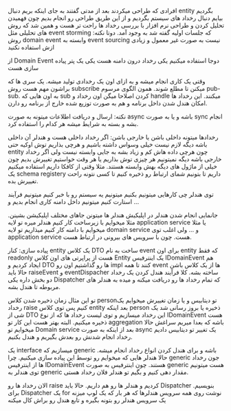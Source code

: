 افرادی که طراحی میکردند بعد از مدتی گفتند به جای اینکه بریم دنبال entity بگردیم بیایم دنبال رخداد های سیستم بگردیم و از این طریق طراحی رو انجام بدیم چون فهمیدن تحلیل کردن و طراحی نرم افزار با بررسی رخداد ها راحت تر هست و همین شد که روش های تحلیلی مثل event storming که جلسات اولیه گفته شد به وجود آمد. 
دوتا نکته:
روش domain event وابسته به event sourcing نیست 
به صورت غیر معمول و زیادی ازش استفاده نکنید

از Domain Event دوجا استفاده میکنیم 
یکی رخداد درون دامنه هست
یکی یک پتر پیاده سازی هست

وقتی یک کاری انجام میشه و به ازای اون یک رخدادی تولید میشه. یک سری ها که براشون مهم هست روش subscribe میکنن تا مطلع شوند. همون الگوی مرسوم pub-sub. به اون هایی که sub کردن اصلاحا میگن اون رخداد و handle میکنند. این رخداد ها امکان هندل شدن داخل برنامه و هم به صورت توزیع شده خارج از برنامه رو دارن. 

نکته: ارسال و دریافت اطلاعات میتونه به صورت async باشه و یا به صورت sync انجام بشه و بسته به شرایط میشه هر کدام را استفاده کرد. 

رخدادها میتونه داخلی باشن یا خارجی باشن:
اگر رخداد داخلی هست و هندلر آن داخلی باشه دیگه لازم نیست خیلی وسواس داشته باشیم و هرچی بذاریم توش اوکیه حتی entity چون هرچی داده هاش کم و زیاد بشه به جایی وابسته نیست 
ولی اگر رخداد خارجی باشه دیگه نمیتونیم هر چیزی توش بذاریم یا هر وقت خواستیم تغییرش بدیم چون خیلی از ماژول های دیگه بهش وابسته هستند. مثلا وقتی از کافکا داریم استفاده میکنیم یک schema registery داریم تا بتونیم شمای ارتباط رو ذخیره کنیم تا کسی نتونه راحت تغییرش بده. 

توی هندلر چی کارهایی میتونیم بکنیم
میتونیم یه سیستم رو با خبر کنیم 
میتونیم فرآیند استارت کنیم 
میتونیم داخل دامنه کاری انجام بدیم و ...

جانمایی انجام شدن هندلر در اپلیکیش 
هندلر ها میتونن جاهای مختلف اپلیکیشن بشینن. مثلا میخوایم با زیرساخت کار کنیم هندلر میره تو لایه application service یا مثلا میخوایم با دامنه کار کنیم میذاریم تو لایه domain service  و ... 
ولی اغلب توی application service هست. چون با سرویس های بیرونی در ارتباط هست. 


پیاده سازی:
کنار entity یک کلاس DTO ساخت به نام event برای اون entity که فقط readonly هست از پراپرتی های اون کلاس Entity
یک اینترفیس IDomainEvent هم ایجاد کردیم و DTO ها رو گذاشتیم اون رو impl کنند تا همه event ها از یک کلاس باشن
حالا باید raiseEvent و eventDispacher ساخته بشه. کلا فرآیند هندل کردن یک رخداد دو بخش داره یکی Dispatcher که تمام رخداد ها رو دریافت میکنه و میده به هندلر های مربوطه تا هندل بشه. 


تو این مثال زمان ذخیره شدن کلاس personتو دیتابیس و یا زمان تغییرش میخوایم یک رخداد raise کنیم پس توی کلاس  entity بعد اینکه person ذخیره یا بروز رسانی شد یک شی از DTO این رخداد میسازیم و توی لیست رخداد ها که از نوع IDomainEvent هست ذخیره میکنیم. البته بهتر هست این کار تو aggregation باشه که بعدا میریم سراغش 
حالا میخوایم تو Domain service بعد از اینکه به صورت async یک تغییر تو دیتابیس دادیم رخداد انجام شدنش رو بعدش بگیریم و هندل بکنیم. 

یک interface میسازیم که generic باشه و برای هندل کردن انواع رخداد انجام میشه. حالا هندلر هایی که میخوایم رو توسط این پیاده سازی میکنیم. چرا generic جون رخداد ها از اینترفیس IDomainEvent هستند. چون اینترفیس به صورت generic هست میتونیم توی هندلر به generic مقدار دهی کنیم و بگیم تو هندلر فلان رخداد هستی. 

الان رخداد ها رو raise کردیم و هندلر ها رو هم داریم. حالا باید Dispatcher بنویسیم. 
برای Dispatcher یک for نوشت روی همه سرویس هندلرها که هر بار که یک لوپ میزنه یک سرویس هندلر رو بتونه بگیره و تابع هندل رو براش کال میکنه

